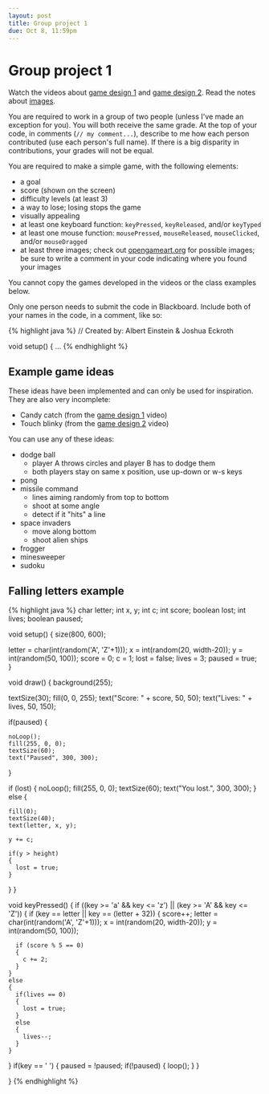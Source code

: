 ```yaml
---
layout: post
title: Group project 1
due: Oct 8, 11:59pm
---
```


# Group project 1

Watch the videos about
[game design 1](/videos/2014-09-26-game-design-1.html) and
[game design 2](/videos/2014-09-26-game-design-2.html). Read the notes
about [images](/guides/2014-09-26-images.html).

You are required to work in a group of two people (unless I've made an
exception for you). You will both receive the same grade. At the top
of your code, in comments (`// my comment...`), describe to me how
each person contributed (use each person's full name). If there is a
big disparity in contributions, your grades will not be equal.

You are required to make a simple game, with the following elements:

- a goal
- score (shown on the screen)
- difficulty levels (at least 3)
- a way to lose; losing stops the game
- visually appealing
- at least one keyboard function: `keyPressed`, `keyReleased`, and/or
  `keyTyped`
- at least one mouse function: `mousePressed`, `mouseReleased`,
  `mouseClicked`, and/or `mouseDragged`
- at least three images; check out
  [opengameart.org](http://opengameart.org) for possible images; be
  sure to write a comment in your code indicating where you found your
  images

You cannot copy the games developed in the videos or the class
examples below.

Only one person needs to submit the code in Blackboard. Include both
of your names in the code, in a comment, like so:

{% highlight java %}
// Created by: Albert Einstein & Joshua Eckroth

void setup()
{
  ...
{% endhighlight %}

## Example game ideas

These ideas have been implemented and can only be used for
inspiration. They are also very incomplete:

- Candy catch (from the [game design 1](/videos/2014-09-26-game-design-1.html) video)
- Touch blinky (from the [game design 2](/videos/2014-09-26-game-design-2.html) video)

You can use any of these ideas:

- dodge ball
  - player A throws circles and player B has to dodge them
  - both players stay on same x position, use up-down or w-s keys
- pong
- missile command
  - lines aiming randomly from top to bottom
  - shoot at some angle
  - detect if it "hits" a line
- space invaders
  - move along bottom
  - shoot alien ships
- frogger
- minesweeper
- sudoku

## Falling letters example

{% highlight java %}
char letter;
int x, y;
int c;
int score;
boolean lost;
int lives;
boolean paused;

void setup()
{
  size(800, 600);

  letter = char(int(random('A', 'Z'+1)));
  x = int(random(20, width-20));
  y = int(random(50, 100));
  score = 0;
  c = 1;
  lost = false;
  lives = 3;
  paused = true;
}

void draw()
{
  background(255);

  textSize(30);
  fill(0, 0, 255);
  text("Score: " + score, 50, 50);
  text("Lives: " + lives, 50, 150);

  if(paused)
  {
    
    noLoop();
    fill(255, 0, 0);
    textSize(60);
    text("Paused", 300, 300);
  }

  if (lost)
  {
    noLoop();
    fill(255, 0, 0);
    textSize(60);
    text("You lost.", 300, 300);
  }
  else
  {

    fill(0);
    textSize(40);
    text(letter, x, y);

    y += c;
    
    if(y > height)
    {
      lost = true;
    }
  }
}

void keyPressed()
{
  if ((key >= 'a' && key <= 'z') || (key >= 'A' && key <= 'Z'))
  {
    if (key == letter || key == (letter + 32))
    {
      score++;
      letter = char(int(random('A', 'Z'+1)));
      x = int(random(20, width-20));
      y = int(random(50, 100));

      if (score % 5 == 0)
      {
        c += 2;
      }
    }
    else
    {
      if(lives == 0)
      {
        lost = true;
      }
      else
      {
        lives--;
      }
    }
  }
  if(key == ' ')
  {
    paused = !paused;
    if(!paused) { 
      loop();
    }
  }
  
}
{% endhighlight %}
